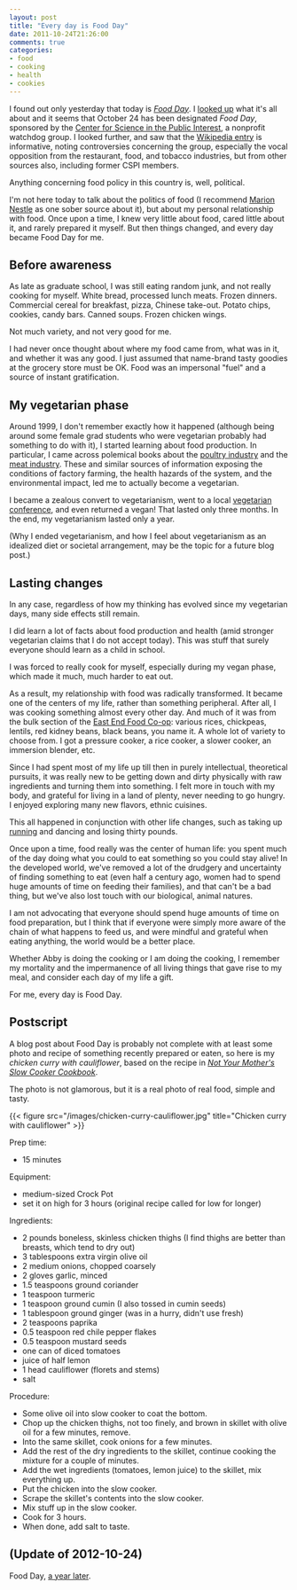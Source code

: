 ```yaml
---
layout: post
title: "Every day is Food Day"
date: 2011-10-24T21:26:00
comments: true
categories:
- food
- cooking
- health
- cookies
---
```

I found out only yesterday that today is [*Food Day*](http://foodday.org/). I [looked up](http://foodday.org/about-food-day/) what it's all about and it seems that October 24 has been designated *Food Day*, sponsored by the [Center for Science in the Public Interest](http://www.cspinet.org/), a nonprofit watchdog group. I looked further, and saw that the [Wikipedia entry](http://en.wikipedia.org/wiki/Center_for_Science_in_the_Public_Interest) is informative, noting controversies concerning the group, especially the vocal opposition from the restaurant, food, and tobacco industries, but from other sources also, including former CSPI members.

Anything concerning food policy in this country is, well, political.

I'm not here today to talk about the politics of food (I recommend [Marion Nestle](http://www.foodpolitics.com/) as one sober source about it), but about my personal relationship with food. Once upon a time, I knew very little about food, cared little about it, and rarely prepared it myself. But then things changed, and every day became Food Day for me.

<!--more-->

## Before awareness

As late as graduate school, I was still eating random junk, and not really cooking for myself. White bread, processed lunch meats. Frozen dinners. Commercial cereal for breakfast, pizza, Chinese take-out. Potato chips, cookies, candy bars. Canned soups. Frozen chicken wings.

Not much variety, and not very good for me.

I had never once thought about where my food came from, what was in it, and whether it was any good. I just assumed that name-brand tasty goodies at the grocery store must be OK. Food was an impersonal "fuel" and a source of instant gratification.

## My vegetarian phase

Around 1999, I don't remember exactly how it happened (although being around some female grad students who were vegetarian probably had something to do with it), I started learning about food production. In particular, I came across polemical books about the [poultry industry](http://www.amazon.com/Prisoned-Chickens-Poisoned-Eggs-Industry/dp/1570670323) and the [meat industry](http://www.amazon.com/MAD-COWBOY-Plain-Cattle-Rancher/dp/0684854465). These and similar sources of information exposing the conditions of factory farming, the health hazards of the system, and the environmental impact, led me to actually become a vegetarian.

I became a zealous convert to vegetarianism, went to a local [vegetarian conference](http://www.vegetariansummerfest.org/), and even returned a vegan! That lasted only three months. In the end, my vegetarianism lasted only a year.

(Why I ended vegetarianism, and how I feel about vegetarianism as an idealized diet or societal arrangement, may be the topic for a future blog post.)

## Lasting changes

In any case, regardless of how my thinking has evolved since my vegetarian days, many side effects still remain.

I did learn a lot of facts about food production and health (amid stronger vegetarian claims that I do not accept today). This was stuff that surely everyone should learn as a child in school.

I was forced to really cook for myself, especially during my vegan phase, which made it much, much harder to eat out.

As a result, my relationship with food was radically transformed. It became one of the centers of my life, rather than something peripheral. After all, I was cooking something almost every other day. And much of it was from the bulk section of the [East End Food Co-op](http://www.eastendfood.coop/): various rices, chickpeas, lentils, red kidney beans, black beans, you name it. A whole lot of variety to choose from. I got a pressure cooker, a rice cooker, a slower cooker, an immersion blender, etc.

Since I had spent most of my life up till then in purely intellectual, theoretical pursuits, it was really new to be getting down and dirty physically with raw ingredients and turning them into something. I felt more in touch with my body, and grateful for living in a land of plenty, never needing to go hungry. I enjoyed exploring many new flavors, ethnic cuisines.

This all happened in conjunction with other life changes, such as taking up [running](/blog/categories/running/) and dancing and losing thirty pounds.

Once upon a time, food really was the center of human life: you spent much of the day doing what you could to eat something so you could stay alive! In the developed world, we've removed a lot of the drudgery and uncertainty of finding something to eat (even half a century ago, women had to spend huge amounts of time on feeding their families), and that can't be a bad thing, but we've also lost touch with our biological, animal natures.

I am not advocating that everyone should spend huge amounts of time on food preparation, but I think that if everyone were simply more aware of the chain of what happens to feed us, and were mindful and grateful when eating anything, the world would be a better place.

Whether Abby is doing the cooking or I am doing the cooking, I remember my mortality and the impermanence of all living things that gave rise to my meal, and consider each day of my life a gift.

For me, every day is Food Day.

## Postscript

A blog post about Food Day is probably not complete with at least some photo and recipe of something recently prepared or eaten, so here is my *chicken curry with cauliflower*, based on the recipe in [*Not Your Mother's Slow Cooker Cookbook*](http://www.notyourmotherscookbook.com/not-your-mothers-slow-cooker-cookbook/).

The photo is not glamorous, but it is a real photo of real food, simple and tasty.

{{< figure src="/images/chicken-curry-cauliflower.jpg" title="Chicken curry with cauliflower" >}}

Prep time:

- 15 minutes

Equipment:

- medium-sized Crock Pot
- set it on high for 3 hours (original recipe called for low for longer)

Ingredients:

- 2 pounds boneless, skinless chicken thighs (I find thighs are better than breasts, which tend to dry out)
- 3 tablespoons extra virgin olive oil
- 2 medium onions, chopped coarsely
- 2 gloves garlic, minced
- 1.5 teaspoons ground coriander
- 1 teaspoon turmeric
- 1 teaspoon ground cumin (I also tossed in cumin seeds)
- 1 tablespoon ground ginger (was in a hurry, didn't use fresh)
- 2 teaspoons paprika
- 0.5 teaspoon red chile pepper flakes
- 0.5 teaspoon mustard seeds
- one can of diced tomatoes
- juice of half lemon
- 1 head cauliflower (florets and stems)
- salt

Procedure:

- Some olive oil into slow cooker to coat the bottom.
- Chop up the chicken thighs, not too finely, and brown in skillet with olive oil for a few minutes, remove.
- Into the same skillet, cook onions for a few minutes.
- Add the rest of the dry ingredients to the skillet, continue cooking the mixture for a couple of minutes.
- Add the wet ingredients (tomatoes, lemon juice) to the skillet, mix everything up.
- Put the chicken into the slow cooker.
- Scrape the skillet's contents into the slow cooker.
- Mix stuff up in the slow cooker.
- Cook for 3 hours.
- When done, add salt to taste.

## (Update of 2012-10-24)

Food Day, [a year later](/blog/2012/10/24/reflections-on-food-day/).